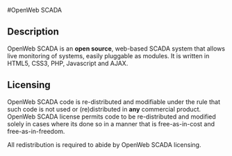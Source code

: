 #OpenWeb SCADA

## Description

OpenWeb SCADA is an **open source**, web-based SCADA system that allows live monitoring of systems, easily pluggable as modules. It is written in HTML5, CSS3, PHP, Javascript and AJAX.

## Licensing

OpenWeb SCADA code is re-distributed and modifiable under the rule that such code is not used or (re)distributed in **any** commercial product. OpenWeb SCADA license permits code to be re-distributed and modified solely in cases where its done so in a manner that is free-as-in-cost and free-as-in-freedom.

All redistribution is required to abide by OpenWeb SCADA licensing.